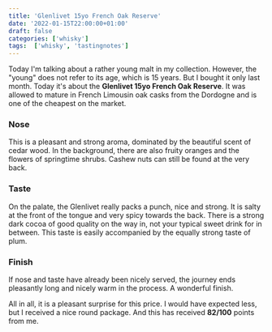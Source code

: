 ```yaml
---
title: 'Glenlivet 15yo French Oak Reserve'
date: '2022-01-15T22:00:00+01:00'
draft: false
categories: ['whisky']
tags:  ['whisky', 'tastingnotes']
---
```


Today I'm talking about a rather young malt in my collection. However, the "young" does not
refer to its age, which is 15 years. But I bought it only last month.  Today it's about the
**Glenlivet 15yo French Oak Reserve**. It was allowed to mature in French Limousin oak casks
from the Dordogne and is one of the cheapest on the market.

### Nose

This is a pleasant and strong aroma, dominated by the beautiful scent of cedar wood. In the
background, there are also fruity oranges and the flowers of springtime shrubs. Cashew nuts
can still be found at the very back.

### Taste

On the palate, the Glenlivet really packs a punch, nice and strong. It is salty at the front
of the tongue and very spicy towards the back. There is a strong dark cocoa of good quality
on the way in, not your typical sweet drink for in between. This taste is easily accompanied
by the equally strong taste of plum.

### Finish

If nose and taste have already been nicely served, the journey ends pleasantly long and nicely
warm in the process. A wonderful finish.

All in all, it is a pleasant surprise for this price. I would have expected less, but I received
a nice round package. And this has received **82/100** points from me.

